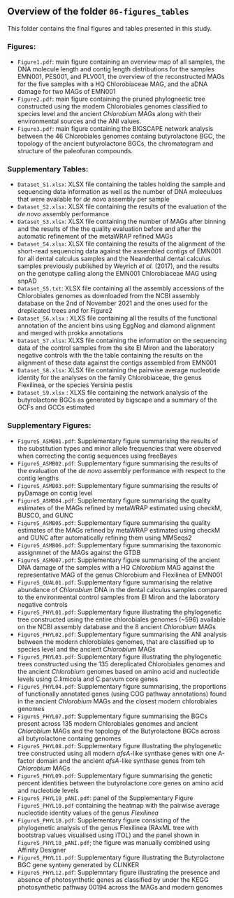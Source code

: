 ## Overview of the folder `06-figures_tables`

This folder contains the final figures and tables presented in this study.

### Figures:

- `Figure1.pdf`: main figure containing an overview map of all samples, the DNA molecule length and
  contig length distributions for the samples EMN001, PES001, and PLV001, the overview of the
  reconstructed MAGs for the five samples with a HQ Chlorobiaceae MAG, and the aDNA damage for two
  MAGs of EMN001
- `Figure2.pdf`: main figure containing the pruned phylogneetic tree constructed using the modern Chlorobiales genomes classified to species level and the ancient *Chlorobium* MAGs along with their environmental sources and the ANI values.
- `Figure3.pdf`: main figure containing the BIGSCAPE network analysis between the 46 Chlorobiales genomes containg butyrolactone BGC, the topology of the ancient butyrolactone BGCs, the chromatogram and structure of the paleofuran compounds.

### Supplementary Tables:

- `Dataset_S1.xlsx`: XLSX file containing the tables holding the sample and sequencing data
  information as well as the number of DNA moleculues that were available for *de novo* assembly per
  sample
- `Dataset_S2.xlsx`: XLSX file containing the results of the evaluation of the *de novo* assembly
  performance
- `Dataset_S3.xlsx`: XLSX file containing the number of MAGs after binning and the results of the
  the quality evaluation before and after the automatic refinement of the metaWRAP refined MAGs
- `Dataset_S4.xlsx`: XLSX file containing the results of the alignment of the short-read sequencing
  data against the assembled contigs of EMN001 for all dental calculus samples and the Neanderthal
  dental calculus samples previously published by Weyrich *et al.* (2017), and the results on the
  genotype calling along the EMN001 Chlorobiaceae MAG using snpAD
- `Dataset_S5.txt`: XLSX file containing all the assembly accessions of the Chlorobiales genomes
  as downloaded from the NCBI assembly database on the 2nd of November 2021 and the ones used
  for the dreplicated trees and for Figure2
- `Dataset_S6.xlsx` : XLXS file containing all the results of the functional annotation of the ancient
  bins using EggNog and diamond alignment and merged with prokka annotations
- `Dataset_S7.xlsx`: XLXS file containing the information on the sequencing data of the control
  samples from the site El Miron and the laboratory negative controls with the the table containing
  the results on the alignment of these data against the contigs assembled from EMN001 
- `Dataset_S8.xlsx`: XLSX file containing the pairwise average nucleotide identity for the analyses
  on the family Chlorobiaceae, the genus Flexilinea, or the species Yersinia pestis
- `Dataset_S9.xlsx` : XLXS file containing the network analysis of the butyrolactone BGCs as generated
  by bigscape and a summary of the GCFs and GCCs estimated

### Supplementary Figures:

- `FigureS_ASMB01.pdf`: Supplementary figure summarising the results of the substitution types and
  minor allele frequencies that were observed when correcting the contig sequences using freeBayes
- `FigureS_ASMB02.pdf`: Supplementary figure summarising the results of the evaluation of the *de
  novo* assembly performance with respect to the contig lengths
- `FigureS_ASMB03.pdf`: Supplementary figure summarising the results of pyDamage on contig level
- `FigureS_ASMB04.pdf`: Supplementary figure summarising the quality estimates of the MAGs refined
  by metaWRAP estimated using checkM, BUSCO, and GUNC
- `FigureS_ASMB05.pdf`: Supplementary figure summarising the quality estimates of the MAGs refined
  by metaWRAP estimated using checkM and GUNC after automatically refining them using MMSeqs2
- `FigureS_ASMB06.pdf`: Supplementary figure summarising the taxonomic assignmnet of the MAGs
  against the GTDB
- `FigureS_ASM007.pdf`: Supplementary figure summarising of the ancient DNA damage of the samples
  with a HQ *Chlorobium* MAG against the representative MAG of the genus Chlorobium and Flexilinea of
  EMN001
- `FigureS_QUAL01.pdf`: Supplementary figure summarising the relative abundance of *Chlorobium* DNA
  in the dental calculus samples compared to the environmental control samples from El Miron and the
  laboratory negative controls
- `FigureS_PHYL01.pdf`: Supplementary figure illustrating the phylogenetic tree constructed using the
   entire chlorobiales genomes (~596) available on the NCBI assembly database and the 8 ancient
   *Chlorobium* MAGs
- `FigureS_PHYL02.pdf`: Supplementary figure summarising the ANI analysis between the modern
  chlorobiales genomes, that are classified up to species level and the ancient *Chlorobium* MAGs
- `FigureS_PHYL03.pdf`: Supplementary figure illustrating the phylogenetic trees constructed using
  the 135 dereplicated Chlorobiales genomes and the ancient *Chlorobium* genomes based on amino acid
  and nucleotide levels using C.limicola and C.parvum core genes
- `FigureS_PHYL04.pdf`: Supplementary figure summarising, the proportions of functionally annotated
  genes (using COG pathway annotations) found in the ancient *Chlorobium* MAGs and the closest modern
  chlorobiales genomes
- `FigureS_PHYL07.pdf`: Supplementary figure summarising the BGCs present across 135 modern
  Chlorobiales genomes and ancient *Chlorobium* MAGs and the topology of the Butyrolactone BGCs
  across all butyrolactone containg genomes
- `FigureS_PHYL08.pdf`: Supplementary figure illustrating the phylogenetic tree constructed using
  all modern *afsA*-like synthase genes with one A-factor domain and the ancient *afsA*-like
  synthase genes from teh *Chlorobium* MAGs
- `FigureS_PHYL09.pdf`: Supplementary figure summarising the genetic percent identities between the
  butyrolactone core genes on amino acid and nucleotide levels
- `FigureS_PHYL10_pANI.pdf`: panel of the Supplementary Figure `FigureS_PHYL10.pdf` containing the
  heatmap with the pairwise average nucleotide identity values of the genus *Flexilinea*
- `FigureS_PHYL10.pdf`: Supplementary figure consisting of the phylogenetic analysis of the genus
  Flexilinea (RAxML tree with bootstrap values visualised using iTOL) and the panel shown in
  `FigureS_PHYL10_pANI.pdf`; the figure was manually combined using Affinity Designer
- `FigureS_PHYL11.pdf`: Supplementary figure illustrating the Butyrolactone BGC gene synteny generated by CLINKER
- `FigureS_PHYL12.pdf`: Supplemntary figure illustrating the presence and absence of photosynthetic genes 
   as classified by under the KEGG photosynthetic pathway 00194 across the MAGs and modern genomes